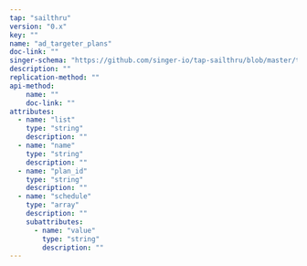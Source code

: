 ```yaml
---
tap: "sailthru"
version: "0.x"
key: ""
name: "ad_targeter_plans"
doc-link: ""
singer-schema: "https://github.com/singer-io/tap-sailthru/blob/master/tap_sailthru/schemas/ad_targeter_plans.json"
description: ""
replication-method: ""
api-method:
    name: ""
    doc-link: ""
attributes:
  - name: "list"
    type: "string"
    description: ""
  - name: "name"
    type: "string"
    description: ""
  - name: "plan_id"
    type: "string"
    description: ""
  - name: "schedule"
    type: "array"
    description: ""
    subattributes:
      - name: "value"
        type: "string"
        description: ""
---
```

